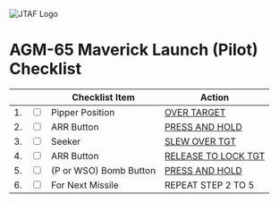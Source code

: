 ![JTAF Logo](../../../JTAF/img/Logo.png)

# **AGM-65 Maverick Launch (Pilot) Checklist**

| | | Checklist Item | Action |
|-|-| ---------------| -------|
|1.|  <input type="checkbox">  | Pipper Position | [OVER TARGET](../../systems/weapon_systems/lcoss.md#reticle-image) |
|2.|  <input type="checkbox">  | ARR Button | [PRESS AND HOLD](../../cockpit/pilot/stick_seat.md#air-refueling-release-button) |
|3.|  <input type="checkbox">  | Seeker | [SLEW OVER TGT](../../cockpit/pilot/left_console/front_section.md#forward-hand-control) |
|4.|  <input type="checkbox">  | ARR Button | [RELEASE TO LOCK TGT](../../cockpit/pilot/stick_seat.md#air-refueling-release-button) |
|5.|  <input type="checkbox">  | (P or WSO) Bomb Button | [PRESS AND HOLD](../../cockpit/pilot/stick_seat.md#trigger-and-bomb-button) |
|6.|  <input type="checkbox">  | For Next Missile | REPEAT STEP 2 TO 5 |